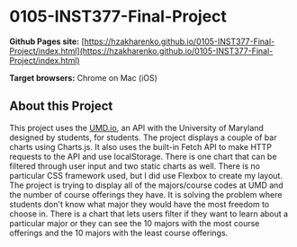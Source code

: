 # 0105-INST377-Final-Project

**Github Pages site:** [https://hzakharenko.github.io/0105-INST377-Final-Project/index.html](https://hzakharenko.github.io/0105-INST377-Final-Project/index.html)

**Target browsers:** Chrome on Mac (iOS)

## About this Project
This project uses the [UMD.io](https://umd.io/), an API with the University of Maryland designed by students, for students. The project displays a couple of bar charts using Charts.js. It also uses the built-in Fetch API to make HTTP requests to the API and use localStorage. There is one chart that can be filtered through user input and two static charts as well. There is no particular CSS framework used, but I did use Flexbox to create my layout. The project is trying to display all of the majors/course codes at UMD and the number of course offerings they have. It is solving the problem where students don't know what major they would have the most freedom to choose in. There is a chart that lets users filter if they want to learn about a particular major or they can see the 10 majors with the most course offerings and the 10 majors with the least course offerings.


